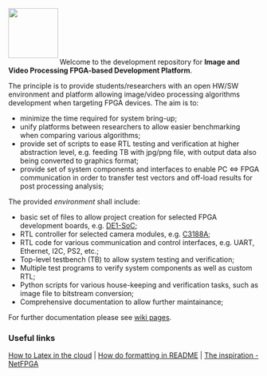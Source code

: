 <img src="https://cloud.githubusercontent.com/assets/11151121/6693644/656b4722-cccc-11e4-9581-82554ab09585.png" align="left" height="100" >
<br><br><br><br><br>

Welcome to the development repository for **Image and Video Processing FPGA-based Development Platform**. 

The principle is to provide students/researchers with an open HW/SW environment and platform allowing image/video processing algorithms development when targeting FPGA devices. The aim is to:
- minimize the time required for system bring-up; 
- unify platforms between researchers to allow easier benchmarking when comparing various algorithms;
- provide set of scripts to ease RTL testing and verification at higher abstraction level, e.g. feeding TB with jpg/png file, with output data also being converted to graphics format;
- provide set of system components and interfaces to enable PC <=> FPGA communication in order to transfer test vectors and off-load results for post processing analysis;


The provided _environment_ shall include:
- basic set of files to allow project creation for selected FPGA development boards, e.g. [DE1-SoC](http://www.altera.co.uk/education/univ/materials/boards/de1-soc/unv-de1-soc-board.html);
- RTL controller for selected camera modules, e.g. [C3188A](https://www.quasarelectronics.co.uk/Item/c3188a-digital-output-cmos-colour-camera-module-omnivision-ov7620);
- RTL code for various communication and control interfaces, e.g. UART, Ethernet, I2C, PS2, etc.;
- Top-level testbench (TB) to allow system testing and verification;
- Multiple test programs to verify system components as well as custom RTL;
- Python scripts for various house-keeping and verification tasks, such as image file to bitstream conversion;
- Comprehensive documentation to allow further maintainance;

For further documentation please see [wiki pages](https://github.com/imgFPGA/imgFPGA/wiki).

### Useful links

[How to Latex in the cloud](https://www.sharelatex.com/) | [How do formatting in README](https://help.github.com/articles/markdown-basics/) | [The inspiration - NetFPGA](https://github.com/NetFPGA/)
